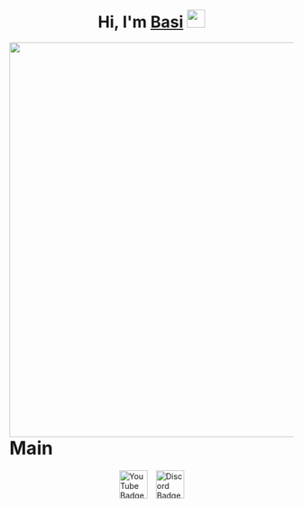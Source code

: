 <h1 align="center">Hi, I'm <a href="https://github.com/DevBasi" target="_blank">Basi</a> 
<img src="https://github.com/blackcater/blackcater/raw/main/images/Hi.gif" height="32"/></h1>

<div id="header" align="center">
  <img src="https://i.pinimg.com/736x/58/fb/fa/58fbfa767d19f19b7bf46aaf90d7b140.jpg" width="700"/>
</div>

<div style="margin-bottom: 20px;">
    <strong style="font-size: 32px;">Main</strong>
</div>

<div style="display: flex; gap: 15px; justify-content: center;">
    <a href="https://youtube.com" target="_blank">
        <img src="https://img.shields.io/badge/Discord-%235865F2.svg  " alt="YouTube Badge" width="50"/>
    </a>
    <a href="https://discord.com" target="_blank">
        <img src="https://img.shields.io/badge/Telegram-2CA5E0?logo=telegram&logoColor=white" alt="Discord Badge" width="50"/>
    </a>
    
</div>
  
